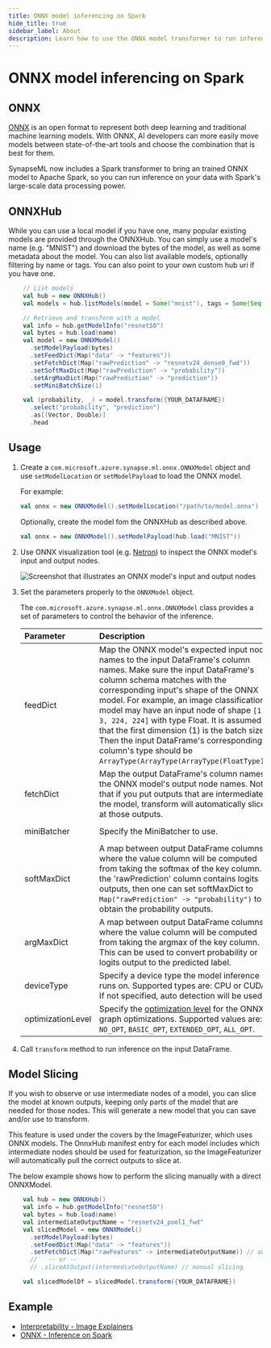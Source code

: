 ```yaml
---
title: ONNX model inferencing on Spark
hide_title: true
sidebar_label: About
description: Learn how to use the ONNX model transformer to run inference for an ONNX model on Spark.
---
```


# ONNX model inferencing on Spark

## ONNX

[ONNX](https://onnx.ai/) is an open format to represent both deep learning and traditional machine learning models. With ONNX, AI developers can more easily move models between state-of-the-art tools and choose the combination that is best for them.

SynapseML now includes a Spark transformer to bring an trained ONNX model to Apache Spark, so you can run inference on your data with Spark's large-scale data processing power.

## ONNXHub
While you can use a local model if you have one, many popular existing models are provided through the ONNXHub. You can simply use
a model's name (e.g. "MNIST") and download the bytes of the model, as well as some metadata about the model. You can also list
available models, optionally filtering by name or tags. You can also point to your own custom hub uri if you have one.

```scala
    // List models
    val hub = new ONNXHub()
    val models = hub.listModels(model = Some("mnist"), tags = Some(Seq("vision")))

    // Retrieve and transform with a model
    val info = hub.getModelInfo("resnet50")
    val bytes = hub.load(name)
    val model = new ONNXModel()
      .setModelPayload(bytes)
      .setFeedDict(Map("data" -> "features"))
      .setFetchDict(Map("rawPrediction" -> "resnetv24_dense0_fwd"))
      .setSoftMaxDict(Map("rawPrediction" -> "probability"))
      .setArgMaxDict(Map("rawPrediction" -> "prediction"))
      .setMiniBatchSize(1)

    val (probability, _) = model.transform({YOUR_DATAFRAME})
      .select("probability", "prediction")
      .as[(Vector, Double)]
      .head
```

## Usage

1. Create a `com.microsoft.azure.synapse.ml.onnx.ONNXModel` object and use `setModelLocation` or `setModelPayload` to load the ONNX model.

    For example:

    ```scala
    val onnx = new ONNXModel().setModelLocation("/path/to/model.onnx")
    ```
   
    Optionally, create the model fom the ONNXHub as described above.

    ```scala
    val onnx = new ONNXModel().setModelPayload(hub.load("MNIST"))
    ```
2. Use ONNX visualization tool (e.g. [Netron](https://netron.app/)) to inspect the ONNX model's input and output nodes.

    ![Screenshot that illustrates an ONNX model's input and output nodes](https://mmlspark.blob.core.windows.net/graphics/ONNXModelInputsOutputs.png)

3. Set the parameters properly to the `ONNXModel` object.

    The `com.microsoft.azure.synapse.ml.onnx.ONNXModel` class provides a set of parameters to control the behavior of the inference.

    | Parameter         | Description                                                                                                                                                                                                                                                                                                                                                                                                                                                                                     | Default Value                                  |
    |:------------------------------------------------------------------------------------------------------------------------------------------------------------------------------------------------------------------------------------------------------------------------------------------------------------------------------------------------------------------------------------------------------------------------------------------------------------------------------------------------|:------------------------------------------------------------------------------------------------------------------------------------------------------------------------------------------------------------------------------------------------------------------------------------------------------------------------------------------------------------------------------------------------------------------------------------------------------------------------------------------------|:-----------------------------------------------|
    | feedDict          | Map the ONNX model's expected input node names to the input DataFrame's column names. Make sure the input DataFrame's column schema matches with the corresponding input's shape of the ONNX model. For example, an image classification model may have an input node of shape `[1, 3, 224, 224]` with type Float. It is assumed that the first dimension (1) is the batch size. Then the input DataFrame's corresponding column's type should be `ArrayType(ArrayType(ArrayType(FloatType)))`. | None                                           |
    | fetchDict         | Map the output DataFrame's column names to the ONNX model's output node names. Note that if you put outputs that are intermediate in the model, transform will automatically slice at those outputs.                                                                                                                                                                                                                                                                                            | None                                           |
    | miniBatcher       | Specify the MiniBatcher to use.                                                                                                                                                                                                                                                                                                                                                                                                                                                                 | `FixedMiniBatchTransformer` with batch size 10 |
    | softMaxDict       | A map between output DataFrame columns, where the value column will be computed from taking the softmax of the key column. If the 'rawPrediction' column contains logits outputs, then one can set softMaxDict to `Map("rawPrediction" -> "probability")` to obtain the probability outputs.                                                                                                                                                                                                    | None                                           |
    | argMaxDict        | A map between output DataFrame columns, where the value column will be computed from taking the argmax of the key column. This can be used to convert probability or logits output to the predicted label.                                                                                                                                                                                                                                                                                      | None                                           |
    | deviceType        | Specify a device type the model inference runs on. Supported types are: CPU or CUDA. If not specified, auto detection will be used.                                                                                                                                                                                                                                                                                                                                                             | None                                           |
    | optimizationLevel | Specify the [optimization level](https://onnxruntime.ai/docs/resources/graph-optimizations.html#graph-optimization-levels) for the ONNX graph optimizations. Supported values are: `NO_OPT`, `BASIC_OPT`, `EXTENDED_OPT`, `ALL_OPT`.                                                                                                                                                                                                                                                            | `ALL_OPT`                                      |

4. Call `transform` method to run inference on the input DataFrame.

## Model Slicing
If you wish to observe or use intermediate nodes of a model, you can slice the model at known outputs, keeping only parts of
the model that are needed for those nodes. This will generate a new model that you can save and/or use to transform.

This feature is used under the covers by the ImageFeaturizer, which uses ONNX models. The OnnxHub manifest entry for each model includes which intermediate nodes
should be used for featurization, so the ImageFeaturizer will automatically pull the correct outputs to slice at.

The below example shows how to perform the slicing manually with a direct ONNXModel.

```scala
    val hub = new ONNXHub()
    val info = hub.getModelInfo("resnet50")
    val bytes = hub.load(name)
    val intermediateOutputName = "resnetv24_pool1_fwd"
    val slicedModel = new ONNXModel()
      .setModelPayload(bytes)
      .setFeedDict(Map("data" -> "features"))
      .setFetchDict(Map("rawFeatures" -> intermediateOutputName)) // automatic slicing based on fetch dictionary
      //   -- or --
      // .sliceAtOutput(intermediateOutputName) // manual slicing

    val slicedModelDf = slicedModel.transform({YOUR_DATAFRAME})
```

## Example

- [Interpretability - Image Explainers](../../responsible_ai/Interpretability%20-%20Image%20Explainers)
- [ONNX - Inference on Spark](../ONNX%20-%20Inference%20on%20Spark)

